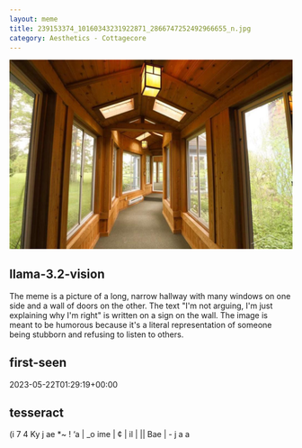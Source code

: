 ```yaml
---
layout: meme
title: 239153374_10160343231922871_2866747252492966655_n.jpg
category: Aesthetics - Cottagecore
---
```


<div markdown="0"><a href="239153374_10160343231922871_2866747252492966655_n.jpg"><img class="photo" src="239153374_10160343231922871_2866747252492966655_n.jpg" /></a>

<h2>llama-3.2-vision</h2>
<p title="Llama-3.2-Vision-11B is a really good model that probably gets the visual details right but doesn't understand literary or media references, and often fails to accurately represent the physical arrangement of objects and the implied relationships between the objects.">The meme is a picture of a long, narrow hallway with many windows on one side and a wall of doors on the other. The text &quot;I&#x27;m not arguing, I&#x27;m just explaining why I&#x27;m right&quot; is written on a sign on the wall. The image is meant to be humorous because it&#x27;s a literal representation of someone being stubborn and refusing to listen to others.</p>

<h2>first-seen</h2>
<p title="Because Git doesn't preserve file modification times, this metadata file contains the file's modification time when it was added to the library.">2023-05-22T01:29:19+00:00</p>

<h2>tesseract</h2>
<p title="Tesseract is often terrible and just gives a lot of nonsense characters, but it used to be the state of the art, and usually it is better at correctly representing text than llama-3.2-vision-11b.">(i 7 4 Ky j ae *~ ! ‘a | _o ime | ¢ | il | || Bae | - j a a</p>

</div>

